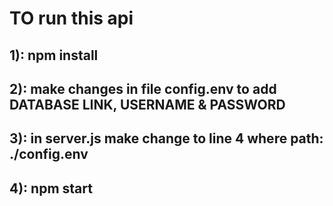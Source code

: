 # TO run this api</br>

## 1): npm install

## 2): make changes in file config.env to add DATABASE LINK, USERNAME & PASSWORD

## 3): in server.js make change to line 4 where path: ./config.env

## 4): npm start
